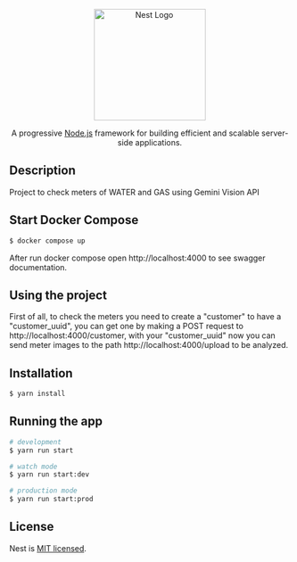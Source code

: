 <p align="center">
  <a href="http://nestjs.com/" target="blank"><img src="https://nestjs.com/img/logo-small.svg" width="200" alt="Nest Logo" /></a>
</p>

[circleci-image]: https://img.shields.io/circleci/build/github/nestjs/nest/master?token=abc123def456
[circleci-url]: https://circleci.com/gh/nestjs/nest

  <p align="center">A progressive <a href="http://nodejs.org" target="_blank">Node.js</a> framework for building efficient and scalable server-side applications.</p>
    <p align="center">

## Description

Project to check meters of WATER and GAS using Gemini Vision API

## Start Docker Compose 
```bash
$ docker compose up
```
After run docker compose open http://localhost:4000 to see swagger documentation.

## Using the project
First of all, to check the meters you need to create a "customer" to have a "customer_uuid", you can get one by making a POST request to http://localhost:4000/customer, with your "customer_uuid" now you can send meter images to the path http://localhost:4000/upload to be analyzed.

## Installation

```bash
$ yarn install
```

## Running the app

```bash
# development
$ yarn run start

# watch mode
$ yarn run start:dev

# production mode
$ yarn run start:prod
```

## License

Nest is [MIT licensed](LICENSE).
